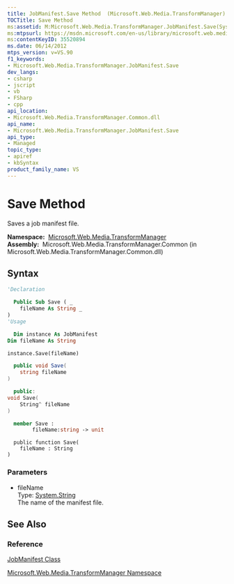 ```yaml
---
title: JobManifest.Save Method  (Microsoft.Web.Media.TransformManager)
TOCTitle: Save Method
ms:assetid: M:Microsoft.Web.Media.TransformManager.JobManifest.Save(System.String)
ms:mtpsurl: https://msdn.microsoft.com/en-us/library/microsoft.web.media.transformmanager.jobmanifest.save(v=VS.90)
ms:contentKeyID: 35520894
ms.date: 06/14/2012
mtps_version: v=VS.90
f1_keywords:
- Microsoft.Web.Media.TransformManager.JobManifest.Save
dev_langs:
- csharp
- jscript
- vb
- FSharp
- cpp
api_location:
- Microsoft.Web.Media.TransformManager.Common.dll
api_name:
- Microsoft.Web.Media.TransformManager.JobManifest.Save
api_type:
- Managed
topic_type:
- apiref
- kbSyntax
product_family_name: VS
---
```


# Save Method

Saves a job manifest file.

**Namespace:**  [Microsoft.Web.Media.TransformManager](microsoft-web-media-transformmanager-namespace.md)  
**Assembly:**  Microsoft.Web.Media.TransformManager.Common (in Microsoft.Web.Media.TransformManager.Common.dll)

## Syntax

```vb
'Declaration

  Public Sub Save ( _
    fileName As String _
)
'Usage

  Dim instance As JobManifest
Dim fileName As String

instance.Save(fileName)
```

```csharp
  public void Save(
    string fileName
)
```

```cpp
  public:
void Save(
    String^ fileName
)
```

``` fsharp
  member Save : 
        fileName:string -> unit 
```

```jscript
  public function Save(
    fileName : String
)
```

### Parameters

  - fileName  
    Type: [System.String](https://msdn.microsoft.com/library/s1wwdcbf)  
    The name of the manifest file.  

## See Also

### Reference

[JobManifest Class](jobmanifest-class-microsoft-web-media-transformmanager.md)

[Microsoft.Web.Media.TransformManager Namespace](microsoft-web-media-transformmanager-namespace.md)

